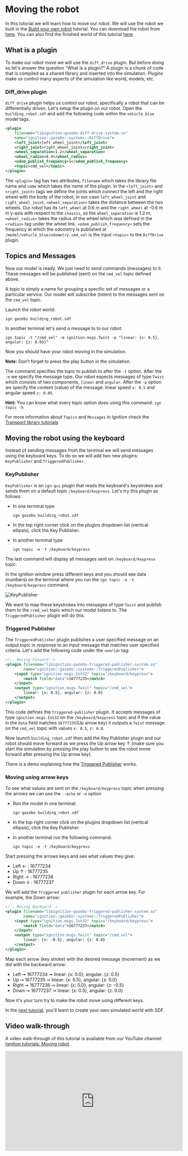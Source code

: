 # Moving the robot

In this tutorial we will learn how to move our robot. We will use the
robot we built in the [Build your own robot](building_robot)
tutorial. You can download the robot from [here](https://github.com/ignitionrobotics/docs/blob/master/fortress/tutorials/building_robot/building_robot.sdf).
You can also find the finished world of this tutorial [here](https://github.com/ignitionrobotics/docs/blob/master/fortress/tutorials/moving_robot/moving_robot.sdf).

## What is a plugin

To make our robot move we will use the `diff_drive` plugin. But before doing so let's answer the question "What is a plugin?" A plugin is a chunk of code that is compiled as a shared library and inserted into the simulation. Plugins make us control many aspects of the simulation like world, models, etc.

### Diff_drive plugin

`diff_drive` plugin helps us control our robot, specifically a robot that
can be differentially driven. Let's setup the plugin on our robot. Open
the `building_robot.sdf` and add the following code within the `vehicle_blue`
model tags.

```xml
<plugin
    filename="libignition-gazebo-diff-drive-system.so"
    name="ignition::gazebo::systems::DiffDrive">
    <left_joint>left_wheel_joint</left_joint>
    <right_joint>right_wheel_joint</right_joint>
    <wheel_separation>1.2</wheel_separation>
    <wheel_radius>0.4</wheel_radius>
    <odom_publish_frequency>1</odom_publish_frequency>
    <topic>cmd_vel</topic>
</plugin>
```

The `<plugin>` tag has two attributes, `filename` which takes the library file name and `name` which takes the name of the plugin.
In the `<left_joint>` and `<right_joint>` tags we define the joints which connect the left and the right wheel with the body of the robot, in our case `left_wheel_joint` and `right_wheel_joint`. `<wheel_separation>` takes the distance between the two wheels.
Our robot has its `left_wheel` at 0.6 m and the `right_wheel` at -0.6 m in y-axis with respect to the `chassis`, so the `wheel_separation` is 1.2 m.
`<wheel_radius>` takes the radius of the wheel which was defined in the `<radius>` tag under the wheel link.
`<odom_publish_frequency>` sets the frequency at which the odometry is published at `/model/vehicle_blue/odometry`.
`cmd_vel` is the input `<topic>` to the `DiffDrive` plugin.

## Topics and Messages

Now our model is ready. We just need to send commands (messages) to it.
These messages will be published (sent) on the `cmd_vel` topic defined above.

A topic is simply a name for grouping a specific set of messages or a particular service.
Our model will subscribe (listen) to the messages sent on the `cmd_vel` topic.

Launch the robot world:

`ign gazebo building_robot.sdf`

In another terminal let's send a message to to our robot:

`ign topic -t "/cmd_vel" -m ignition.msgs.Twist -p "linear: {x: 0.5}, angular: {z: 0.05}"`

Now you should have your robot moving in the simulation.

**Note:** Don't forget to press the play button in the simulation.

The command specifies the topic to publish to after the `-t` option.
After the `-m` we specify the message type.
Our robot expects messages of type `Twist` which consists of two components, `linear` and `angular`.
After the `-p` option we specify the content (value) of the message: linear speed `x: 0.5` and angular speed `z: 0.05`.

**Hint:** You can know what every topic option does using this command: `ign topic -h`

For more information about `Topics` and `Messages` in Ignition check the [Transport library tutorials](https://ignitionrobotics.org/api/transport/9.0/tutorials.html)

## Moving the robot using the keyboard

Instead of sending messages from the terminal we will send messages using the keyboard keys. To do so we will add two new plugins: `KeyPublisher` and `TriggeredPublisher`.

### KeyPublisher

`KeyPublisher` is an `ign-gui` plugin that reads the keyboard's keystrokes and sends them on a default topic `/keyboard/keypress`.
Let's try this plugin as follows:

* In one terminal type

    `ign gazebo building_robot.sdf`

* In the top right corner click on the plugins dropdown list (vertical ellipsis), click the Key Publisher.

* In another terminal type

    `ign topic -e -t /keyboard/keypress`

The last command will display all messages sent on `/keyboard/keypress` topic.

In the ignition window press different keys and you should see data (numbers) on the terminal where you run the `ign topic -e -t /keyboard/keypress` command.

![KeyPublisher](tutorials/moving_robot/keypublisher_data.png)

We want to map these keystrokes into messages of type `Twist` and publish them to the `/cmd_vel` topic which our model listens to.
The `TriggeredPublisher` plugin will do this.

### Triggered Publisher

The `TriggeredPublisher` plugin publishes a user specified message on an output topic in response to an input message that matches user specified criteria.
Let's add the following code under the `<world>` tag:

```xml
<!-- Moving Forward-->
<plugin filename="libignition-gazebo-triggered-publisher-system.so"
        name="ignition::gazebo::systems::TriggeredPublisher">
    <input type="ignition.msgs.Int32" topic="/keyboard/keypress">
        <match field="data">16777235</match>
    </input>
    <output type="ignition.msgs.Twist" topic="/cmd_vel">
        linear: {x: 0.5}, angular: {z: 0.0}
    </output>
</plugin>
```

This code defines the `triggered-publisher` plugin.
It accepts messages of type `ignition.msgs.Int32` on the `/keyboard/keypress` topic and if the value in the `data` field matches `16777235`(Up arrow key) it outputs a `Twist` message on the `cmd_vel` topic with values `x: 0.5`, `z: 0.0`.

Now launch `building_robot.sdf` then add the Key Publisher plugin and our robot should move forward as we press the Up arrow key &#8593; (make sure you start the simulation by pressing the play button to see the robot move forward after pressing the Up arrow key).

There is a demo explaining how the [Triggered Publisher](https://github.com/gazebosim/gz-gazebo/blob/ign-gazebo2/tutorials/triggered_publisher.md) works.

### Moving using arrow keys

To see what values are sent on the `/keyboard/keypress` topic when pressing the arrows we can use the `--echo` or `-e` option

* Run the model in one terminal:

    `ign gazebo building_robot.sdf`

* In the top right corner click on the plugins dropdown list (vertical ellipsis), click the Key Publisher.

* In another terminal run the following command:

    `ign topic -e -t /keyboard/keypress`

Start pressing the arrows keys and see what values they give:

* Left &#8592;  : 16777234
* Up  &#8593;   : 16777235
* Right &#8594; : 16777236
* Down &#8595;  : 16777237

We will add the `Triggered publisher` plugin for each arrow key.
For example, the Down arrow:

```xml
<!-- Moving Backward-->
<plugin filename="libignition-gazebo-triggered-publisher-system.so"
        name="ignition::gazebo::systems::TriggeredPublisher">
    <input type="ignition.msgs.Int32" topic="/keyboard/keypress">
        <match field="data">16777237</match>
    </input>
    <output type="ignition.msgs.Twist" topic="/cmd_vel">
        linear: {x: -0.5}, angular: {z: 0.0}
    </output>
</plugin>
```

Map each arrow (key stroke) with the desired message (movement) as we did with the backward arrow:

* Left &#10142; 16777234 &#10142; linear: {x: 0.0}, angular: {z: 0.5}
* Up &#10142; 16777235 &#10142; linear: {x: 0.5}, angular: {z: 0.0}
* Right &#10142; 16777236 &#10142; linear: {x: 0.0}, angular: {z: -0.5}
* Down &#10142; 16777237 &#10142; linear: {x: 0.5}, angular: {z: 0.0}

Now it's your turn try to make the robot move using different keys.

In the [next tutorial](sdf_worlds), you'll learn to create your own simulated world with SDF.

## Video walk-through

A video walk-through of this tutorial is available from our YouTube channel: [Ignition tutorials: Moving robot](https://youtu.be/oHtQYPDGk3Y).

<iframe width="560" height="315" src="https://www.youtube.com/embed/oHtQYPDGk3Y" frameborder="0" allow="accelerometer; autoplay; encrypted-media; gyroscope; picture-in-picture" allowfullscreen></iframe>
